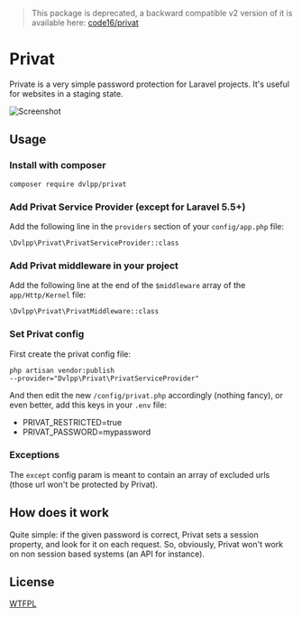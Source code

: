 > This package is deprecated, a backward compatible v2 version of it is available here: [code16/privat](https://github.com/code16/privat)

# Privat

Private is a very simple password protection for Laravel projects.
It's useful for websites in a staging state.

![Screenshot](http://i.imgur.com/jz7TTmS.png)

## Usage

### Install with composer

<code>composer require dvlpp/privat</code>

### Add Privat Service Provider (except for Laravel 5.5+)

Add the following line in the <code>providers</code> section of your <code>config/app.php</code> file:

<code>\Dvlpp\Privat\PrivatServiceProvider::class</code>

### Add Privat middleware in your project

Add the following line at the end of the <code>$middleware</code> array of the <code>app/Http/Kernel</code> file:

<code>\Dvlpp\Privat\PrivatMiddleware::class</code>

### Set Privat config

First create the privat config file:

<code>php artisan vendor:publish --provider="Dvlpp\Privat\PrivatServiceProvider"</code>

And then edit the new <code>/config/privat.php</code> accordingly (nothing fancy), 
or even better, add this keys in your <code>.env</code> file:

- PRIVAT_RESTRICTED=true
- PRIVAT_PASSWORD=mypassword

### Exceptions

The `except` config param is meant to contain an array of excluded urls 
(those url won't be protected by Privat).

## How does it work

Quite simple: if the given password is correct, Privat sets a session property,
and look for it on each request. So, obviously, Privat won't work on
non session based systems (an API for instance).

## License

[WTFPL](https://en.wikipedia.org/wiki/WTFPL)
